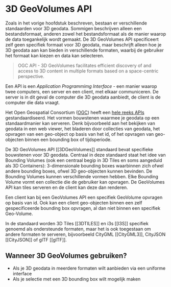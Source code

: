 # 3D GeoVolumes API

 Zoals in het vorige hoofdstuk beschreven, bestaan er verschillende standaarden voor 3D geodata. Sommigen beschrijven alleen een bestandsformaat, anderen zowel het bestandsformaat als de manier waarop de data toegankelijk wordt gemaakt. De 3D GeoVolumes API specificeert zelf geen specifiek formaat voor 3D geodata, maar beschrijft alleen hoe je 3D geodata aan kan bieden in verschillende formaten, waarbij de gebruiker het formaat kan kiezen en data kan selecteren. 

 > OGC API - 3D GeoVolumes facilitates efficient discovery of and access to 3D content in multiple formats based on a space-centric perspective.

Een API is een *Application Programmimg Interface* - een manier waarop twee computers, een server en een client, met elkaar communiceren. De server is in dit geval de computer die 3D geodata aanbiedt, de client is de computer die data vraagt. 

Het Open Geospatial Consortium ([OGC](https://www.ogc.org/)) heeft een [hele reeks APIs](https://ogcapi.ogc.org/) gestandaardiseerd. Het vormen bouwstenen waarmee je geodata op een standaardmanier kan serveren. Denk bijvoorbeeld aan het bekijken van geodata in een web viewer, het bladeren door collecties van geodata, het opvragen van een geo-object op basis van het id, of het opvragen van geo-objecten binnen een bounding box of tijdsperiode. 

De 3D GeoVolumes API [[3DGeoVolumes]] standaard bevat specifieke bouwstenen voor 3D geodata. Centraal in deze standaard staat het idee van Bounding Volumes (ook een centraal begip in 3D Tiles en soms aangeduid als 3D Containers): 3-dimensionale bounding boxes waarbinnen zich ofwel andere bounding boxes, ofwel 3D geo-objecten kunnen bevinden. De Bounding Volumes kunnen verschillende vormen hebben. Elke Bounding Volume vormt een collectie die de gebruiker kan opvragen. De GeoVolumes API kan tiles serveren en de client kan deze dan renderen. 

Een client kan bij een GeoVolumes API een specifiek GeoVolume opvragen op basis van id. Ook kan een client geo-objecten binnen een zelf gespecificeerde bounding box opvragen, al dan niet binnen een specifiek Geo-Volume. 

In de standaard worden 3D Tiles [[3DTILES]] en i3s [[I3S]] specifiek genoemd als ondersteunde formaten, maar het is ook toegestaan om andere formaten te serveren, bijvoorbeeld CityGML [[CityGML3]], CityJSON [[CityJSON]] of glTF [[glTF]]. 

## Wanneer 3D GeoVolumes gebruiken?
- Als je 3D geodata in meerdere formaten wilt aanbieden via een uniforme interface
- Als je selectie met een 3D bounding box wilt mogelijk maken